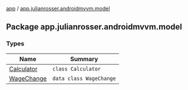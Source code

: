 [app](../index.md) / [app.julianrosser.androidmvvm.model](./index.md)

## Package app.julianrosser.androidmvvm.model

### Types

| Name | Summary |
|---|---|
| [Calculator](-calculator/index.md) | `class Calculator` |
| [WageChange](-wage-change/index.md) | `data class WageChange` |
